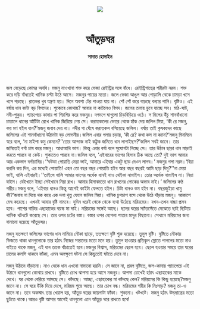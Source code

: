 <div align=center>
<img src=https://images.prothomalo.com/prothomalo-bangla/2021-01/1d75151c-eff9-4e9f-ac28-aebc4618d00f/palo_bangla_og.png />
<br><br>
<h1>আঁতুড়ঘর</h1>
<h4>সাদাত হোসাইন</h4>
<br><br>
</div>

জল বেড়েছে কোমর অবধি। মজনু নাওখানা শক্ত করে ভেজা রেইন্ট্রির সঙ্গে বাঁধে। রেইন্ট্রিগাছের শরীরটা নরম। শক্ত করে দড়ি বাঁধতেই খানিক চল্টা উঠে আসে। মজনুর পায়ের মতো। জলে ভেজা আঙুল আর গোড়ালি থেকে চামড়া খসে খসে পড়ছে। রাতভর খুব যন্ত্রণা হয়। দিনে অবশ্য টের পাওয়া যায় না। শোঁ শোঁ করে বাড়ছে বন্যার পানি। বৃষ্টিও। এই বর্ষায় ধান কাটা বড় বিপদের। শুকোবে কোথায়? আবার না কাটলেও বিপদ। জলের তলায় ডুবে যাচ্ছে সব। মাঠ-ঘাট, নদী-পুকুর। প্যাচপেচে কাদায় পা শিরশির করে মজনুর। দগদগে ঘাগুলো চিড়বিড়িয়ে ওঠে। স মিলের উঁচু শানবাঁধানো চাতালে ধানের আঁটিটা রেখে খানিক জিরিয়ে নেয় সে। করাতকলের ভেতর থেকে হাঁক দেয় জলিল মিয়া, ‘কী রে মজনু, কয় মণ হইল ধান?’মজনু জবাব দেয় না। নদীর গা ঘেঁষে করাতকল বসিয়েছে জলিল। বর্ষায় তাই কৃষকদের কাছে জলিলের এই শানবাঁধানো উঠানটা বড় লোভনীয়।জলিল এবার গলায় চড়ায়, ‘কী রে? কথা কস না ক্যান?’মজনু মিনমিনে স্বরে বলে, ‘না মাইপা কমু কেমনে?’‘তোর আন্দাজ নাই কট্টুক জমিতে ধান লাগাইছস?’জলিল সবই জানে। তার জমিতেই বর্গা চাষ করে মজনু। আধাআধি ভাগ। কিন্তু এবার বর্ষা বলে সুযোগটা নিচ্ছে সে। তার উঠান ছাড়া ধান মাড়াই করতে পারবে না কেউ। শুকাতেও পারবে না।জলিল বলে, ‘এইবারের ভাগের হিসাব ঠিক আছে তো? দুই ভাগ আমার আর একভাগ বর্গাচাষির।’‘বউডা পোয়াতি মেয়া ভাই, আমারে এইবার একটু ছাড় দেওন লাগব।’ মজনুর গলা নরম।‘বিয়া করলি কয় দিন, এর মধ্যেই পোয়াতি! এহন তো বছর বছর পোয়াতি হইব আর বছর বছরই আমি ছাড় দিমু?’‘না মেয়া ভাই, খালি এইবারই।’‘তাইলে খালি আমার ভাগের অর্ধেক ধানই নাও থেইকা নামাইস। তোর অর্ধেক নামাইস না। নিয়া যাইস। যেইখানে ইচ্ছা সেইখানে নিয়া রাখ। আমার হিসাবমতো ধান রাখনের লোকের অভাব নাই।’ জলিলের কণ্ঠ গম্ভীর।মজনু বলে, ‘এইবার ধানও কিন্তু আগেই কাইটা ফেলতে হইল। চিটা ধানও কম হইব না। বছরজুইড়া খামু কী?’জবাব না দিয়ে থক করে এক দলা থুতু ফেলে জলিল মিয়া। খানিক চুপচাপ বসে থেকে উঠে দাঁড়ায় মজনু। আকাশে মেঘ করেছে। এখনই আবার বৃষ্টি নামবে। দুদিন ধরেই থেকে থেকে ব্যথা উঠেছে মরিয়মের। যখন–তখন বাচ্চা প্রসব হবে। পাশের বাড়ির এছাহাকের বয়স্ক মা দাই। মরিয়মের সঙ্গেই আছে। ছনের ঘরের স্যাঁতসেঁতে মেঝেতে ছাই ছিটিয়ে খানিক খটখটে করেছে সে। তার ওপর চটের বস্তা। বস্তার ওপর হোগলা পাতার মাদুর বিছানো। সেখানে মরিয়মের জন্য বানানো হয়েছে আঁতুড়ঘর।

মজনু যতক্ষণে জলিলের ভাগের ধান নামিয়ে নৌকা ছাড়ে, ততক্ষণে বৃষ্টি শুরু হয়েছে। তুমুল বৃষ্টি। বৃষ্টিতে নৌকায় ভিজতে থাকা ধানগুলোকে তার হঠাৎ নিজের সন্তানের মতো মনে হয়। তুমুল হাওয়ার প্রতিকূল স্রোতে পাগলের মতো নাও বাইতে থাকে মজনু, এই ধান তাকে বাঁচাতেই হবে।মজনুর বিশ্বাস, মরিয়মের ছেলে হবে। ছেলে হওয়ার সময়ে তার ঘরের চালের কলসি থাকবে ফাঁকা, এমন অলক্ষুণে ঘটনা সে কিছুতেই ঘটতে দেবে না।

মজনু উঠানে দাঁড়ানো। নাও থেকে ধান এখনো নামানো হয়নি। সে জানে না, প্রবল বৃষ্টিতে, জল-কাদায় প্যাচপেচে এই উঠানে ধানগুলো কোথায় রাখবে। বৃষ্টিতে চোখ ঝাপসা হয়ে আসে মজনুর। ঝাপসা চোখেই হঠাৎ এছাহাকের মাকে দেখে। ঘর থেকে বেরিয়ে আসছে সে। কাঁদছে। আচ্ছা, এছাহাকের মা কাঁদছে কেন? মরিয়মের কি কিছু হয়েছে?মজনু জানে না। সে ঘরে উঁকি দিয়ে দেখে, মরিয়ম শুয়ে আছে। তার চোখ বন্ধ। মরিয়মের শরীর কি নিঃসাড়? মজনু তা–ও জানে না। তবে অকস্মাৎ তার খেয়াল হয়, আঁতুড় ঘরের জায়গাটা ফাঁকা। শুকনো। খটখটে। মজনু হঠাৎ উদ্​ভ্রান্তের মতো ছুটতে থাকে।আরও বৃষ্টি আসার আগেই ধানগুলো এনে আঁতুড় ঘরে রাখতে হবে!
